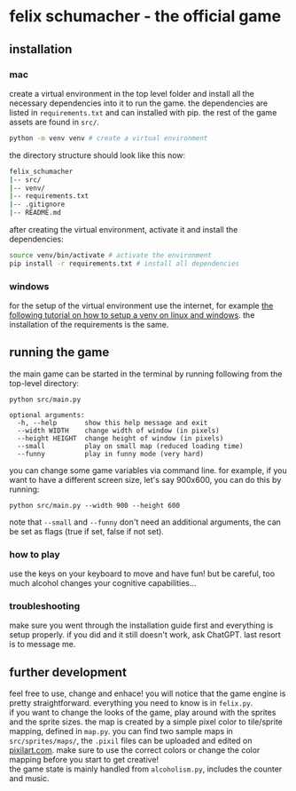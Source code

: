 # felix schumacher - the official game
## installation
### mac
create a virtual environment in the top level folder and install all the necessary dependencies into it to run the game. 
the dependencies are listed in `requirements.txt` and can installed with pip. the rest of the game assets are found in `src/`.
````bash
python -m venv venv # create a virtual environment
``````
the directory structure should look like this now:
```bash
felix_schumacher
|-- src/
|-- venv/
|-- requirements.txt
|-- .gitignore
|-- README.md
```
after creating the virtual environment, activate it and install the dependencies:
````bash
source venv/bin/activate # activate the environment
pip install -r requirements.txt # install all dependencies
``````
### windows
for the setup of the virtual environment use the internet, for example [the following tutorial on how to setup a venv on linux and windows](https://www.geeksforgeeks.org/creating-python-virtual-environment-windows-linux/).
the installation of the requirements is the same.

## running the game
the main game can be started in the terminal by running following from the top-level directory:
````
python src/main.py

optional arguments:
  -h, --help       show this help message and exit
  --width WIDTH    change width of window (in pixels)
  --height HEIGHT  change height of window (in pixels)
  --small          play on small map (reduced loading time)
  --funny          play in funny mode (very hard)
````
you can change some game variables via command line. for example, if you want to have a different screen size, let's say 900x600, you can do this by running:
````
python src/main.py --width 900 --height 600
````
note that `--small` and `--funny` don't need an additional arguments, the can be set as flags (true if set, false if not set).

### how to play
use the keys on your keyboard to move and have fun! but be careful, too much alcohol changes your cognitive capabilities...

### troubleshooting
make sure you went through the installation guide first and everything is setup properly. if you did and it still doesn't work, ask ChatGPT. last resort is to message me.

## further development
feel free to use, change and enhace!
you will notice that the game engine is pretty straightforward. everything you need to know is in `felix.py`.  
if you want to change the looks of the game, play around with the sprites and the sprite sizes.
the map is created by a simple pixel color to tile/sprite mapping, defined in `map.py`. you can find two sample maps in `src/sprites/maps/`, the `.pixil` files can be uploaded and edited on [pixilart.com](pixilart.com). make sure to use the correct colors or change the color mapping before you start to get creative!  
the game state is mainly handled from `alcoholism.py`, includes the counter and music.
